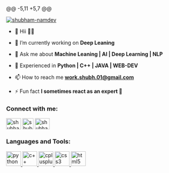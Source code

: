 
@@ -5,11 +5,7 @@

<p align="left"> <a href="https://leetcode.com/shubham-namdev/" target="blank"><img src="[https://img.shields.io/twitter/follow/shubham_1_?logo=twitter&style=for-the-badge](https://leetcode.com/static/images/LeetCode_logo_rvs.png)" alt="shubham-namdev" /></a> </p>

- 🔭 Hii 👋🏻

- 🌱 I’m currently working on **Deep Leaning**

- 💬 Ask me about **Machine Leaning | AI | Deep Learning | NLP**
- 💬 Experienced in **Python | C++ | JAVA | WEB-DEV**

- 📫 How to reach me **work.shubh.01@gmail.com**

- ⚡ Fun fact **I sometimes react as an expert 🤣**
<h3 align="left">Connect with me:</h3>
<p align="left">
<a href="https://twitter.com/shubham_1_" target="blank"><img align="center" src="https://cdn4.iconfinder.com/data/icons/social-media-icons-the-circle-set/48/twitter_circle-512.png" alt="shubham_1_" height="30" width="40" /></a>
<a href="https://instagram.com/shubham.namdev.1" target="blank"><img align="center" src="https://upload.wikimedia.org/wikipedia/commons/thumb/a/a5/Instagram_icon.png/1024px-Instagram_icon.png" alt="shubham.namdev.1" height="30" width="30" /></a>
<a href="https://www.codechef.com/users/shubham_2023" target="blank"><img align="center" src="https://cdn.jsdelivr.net/npm/simple-icons@3.1.0/icons/codechef.svg" alt="shubham_2023" height="30" width="40" /></a>
</p>
<h3 align="left">Languages and Tools:</h3>
<p align="left"> 
<a href="https://www.python.org" target="_blank"> <img src="https://upload.wikimedia.org/wikipedia/commons/thumb/c/c3/Python-logo-notext.svg/1869px-Python-logo-notext.svg.png" alt="python" width="40" height="40"/> </a>
<a href="https://www.cprogramming.com/" target="_blank"> <img src="https://cdn.worldvectorlogo.com/logos/c-1.svg" alt="c++" width="40" height="40"/> </a> 
<a href="https://www.w3schools.com/cpp/" target="_blank"> <img src="https://w7.pngwing.com/pngs/46/626/png-transparent-c-logo-the-c-programming-language-computer-icons-computer-programming-source-code-programming-miscellaneous-template-blue.png" alt="cplusplus" width="40" height="40"/> </a> 
<a href="https://www.w3schools.com/css/" target="_blank"> <img src="https://www.freepnglogos.com/uploads/html5-logo-png/html5-logo-opencode-css-8.png" alt="css3" width="40" height="40"/> </a> 
<a href="https://www.w3.org/html/" target="_blank"> <img src="https://upload.wikimedia.org/wikipedia/commons/thumb/6/61/HTML5_logo_and_wordmark.svg/2048px-HTML5_logo_and_wordmark.svg.png" alt="html5" width="40" height="40"/> </a> </p>
